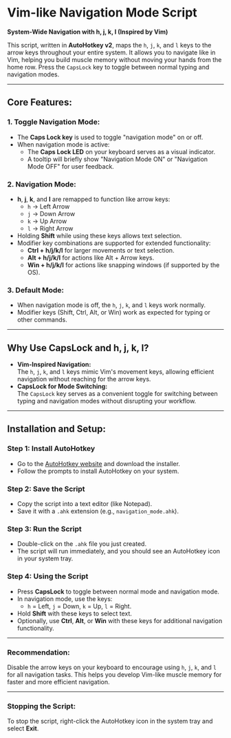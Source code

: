 # Vim-like Navigation Mode Script  
**System-Wide Navigation with h, j, k, l (Inspired by Vim)**  

This script, written in **AutoHotkey v2**, maps the `h`, `j`, `k`, and `l` keys to the arrow keys throughout your entire system. It allows you to navigate like in Vim, helping you build muscle memory without moving your hands from the home row. Press the `CapsLock` key to toggle between normal typing and navigation modes.  

---

## **Core Features:**

### 1. **Toggle Navigation Mode:**
   - The **Caps Lock key** is used to toggle "navigation mode" on or off.
   - When navigation mode is active:
     - The **Caps Lock LED** on your keyboard serves as a visual indicator.
     - A tooltip will briefly show "Navigation Mode ON" or "Navigation Mode OFF" for user feedback.

### 2. **Navigation Mode:**
   - **h**, **j**, **k**, and **l** are remapped to function like arrow keys:
     - `h` -> Left Arrow  
     - `j` -> Down Arrow  
     - `k` -> Up Arrow  
     - `l` -> Right Arrow  
   - Holding **Shift** while using these keys allows text selection.
   - Modifier key combinations are supported for extended functionality:
     - **Ctrl + h/j/k/l** for larger movements or text selection.
     - **Alt + h/j/k/l** for actions like Alt + Arrow keys.
     - **Win + h/j/k/l** for actions like snapping windows (if supported by the OS).

### 3. **Default Mode:**
   - When navigation mode is off, the `h`, `j`, `k`, and `l` keys work normally.
   - Modifier keys (Shift, Ctrl, Alt, or Win) work as expected for typing or other commands.

---

## **Why Use CapsLock and h, j, k, l?**  
- **Vim-Inspired Navigation:**  
  The `h`, `j`, `k`, and `l` keys mimic Vim's movement keys, allowing efficient navigation without reaching for the arrow keys.  
- **CapsLock for Mode Switching:**  
  The `CapsLock` key serves as a convenient toggle for switching between typing and navigation modes without disrupting your workflow.

---


## **Installation and Setup:**

### Step 1: Install AutoHotkey
   - Go to the [AutoHotkey website](https://www.autohotkey.com/) and download the installer.
   - Follow the prompts to install AutoHotkey on your system.

### Step 2: Save the Script
   - Copy the script into a text editor (like Notepad).
   - Save it with a `.ahk` extension (e.g., `navigation_mode.ahk`).

### Step 3: Run the Script
   - Double-click on the `.ahk` file you just created.
   - The script will run immediately, and you should see an AutoHotkey icon in your system tray.

### Step 4: Using the Script
   - Press **CapsLock** to toggle between normal mode and navigation mode.
   - In navigation mode, use the keys:
     - `h` = Left, `j` = Down, `k` = Up, `l` = Right.
   - Hold **Shift** with these keys to select text.
   - Optionally, use **Ctrl**, **Alt**, or **Win** with these keys for additional navigation functionality.

---

### **Recommendation:**  
Disable the arrow keys on your keyboard to encourage using `h`, `j`, `k`, and `l` for all navigation tasks. This helps you develop Vim-like muscle memory for faster and more efficient navigation.

---

### **Stopping the Script:**
To stop the script, right-click the AutoHotkey icon in the system tray and select **Exit**.
